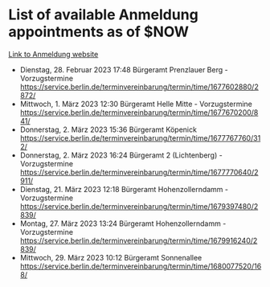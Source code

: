 # List of available Anmeldung appointments as of $NOW
[Link to Anmeldung website](https://service.berlin.de/terminvereinbarung/termin/tag.php?termin=1&anliegen[]=120686&dienstleisterlist=122210,122217,327316,122219,327312,122227,327314,122231,327346,122243,327348,122254,122252,329742,122260,329745,122262,329748,122271,327278,122273,327274,122277,327276,330436,122280,327294,122282,327290,122284,327292,122291,327270,122285,327266,122286,327264,122296,327268,150230,329760,122297,327286,122294,327284,122312,329763,122314,329775,122304,327330,122311,327334,122309,327332,317869,122281,327352,122279,329772,122283,122276,327324,122274,327326,122267,329766,122246,327318,122251,327320,122257,327322,122208,327298,122226,327300&herkunft=http%3A%2F%2Fservice.berlin.de%2Fdienstleistung%2F120686%2F)
- Dienstag, 28. Februar 2023 17:48 Bürgeramt Prenzlauer Berg - Vorzugstermine https://service.berlin.de/terminvereinbarung/termin/time/1677602880/2872/
- Mittwoch, 1. März 2023 12:30 Bürgeramt Helle Mitte - Vorzugstermine https://service.berlin.de/terminvereinbarung/termin/time/1677670200/841/
- Donnerstag, 2. März 2023 15:36 Bürgeramt Köpenick https://service.berlin.de/terminvereinbarung/termin/time/1677767760/312/
- Donnerstag, 2. März 2023 16:24 Bürgeramt 2 (Lichtenberg) - Vorzugstermine https://service.berlin.de/terminvereinbarung/termin/time/1677770640/2911/
- Dienstag, 21. März 2023 12:18 Bürgeramt Hohenzollerndamm - Vorzugstermine https://service.berlin.de/terminvereinbarung/termin/time/1679397480/2839/
- Montag, 27. März 2023 13:24 Bürgeramt Hohenzollerndamm - Vorzugstermine https://service.berlin.de/terminvereinbarung/termin/time/1679916240/2839/
- Mittwoch, 29. März 2023 10:12 Bürgeramt Sonnenallee https://service.berlin.de/terminvereinbarung/termin/time/1680077520/168/
